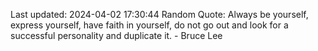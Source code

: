Last updated: 2024-04-02 17:30:44
Random Quote: Always be yourself, express yourself, have faith in yourself, do not go out and look for a successful personality and duplicate it. - Bruce Lee